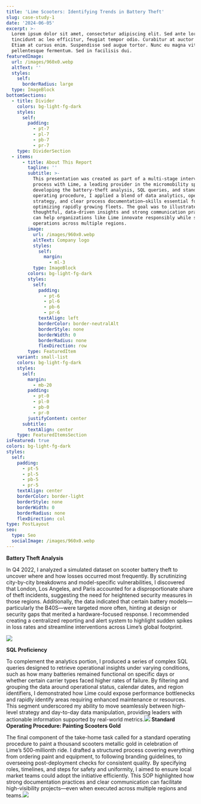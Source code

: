 ```yaml
---
title: 'Lime Scooters: Identifying Trends in Battery Theft'
slug: case-study-1
date: '2024-06-05'
excerpt: >-
  Lorem ipsum dolor sit amet, consectetur adipiscing elit. Sed ante lorem,
  tincidunt ac leo efficitur, feugiat tempor odio. Curabitur at auctor sapien.
  Etiam at cursus enim. Suspendisse sed augue tortor. Nunc eu magna vitae lorem
  pellentesque fermentum. Sed in facilisis dui.
featuredImage:
  url: /images/960x0.webp
  altText: ''
  styles:
    self:
      borderRadius: large
  type: ImageBlock
bottomSections:
  - title: Divider
    colors: bg-light-fg-dark
    styles:
      self:
        padding:
          - pt-7
          - pl-7
          - pb-7
          - pr-7
    type: DividerSection
  - items:
      - title: About This Report
        tagline: ''
        subtitle: >-
          This presentation was created as part of a multi-stage interview
          process with Lime, a leading provider in the micromobility space. In
          developing the battery-theft analysis, SQL queries, and standard
          operating procedure, I applied a blend of data analytics, operational
          strategy, and clear process documentation—skills essential for
          optimizing rapidly growing fleets. The goal was to illustrate how
          thoughtful, data-driven insights and strong communication practices
          can help organizations like Lime innovate responsibly while scaling
          operations across multiple regions.
        image:
          url: /images/960x0.webp
          altText: Company logo
          styles:
            self:
              margin:
                - ml-3
          type: ImageBlock
        colors: bg-light-fg-dark
        styles:
          self:
            padding:
              - pt-6
              - pl-6
              - pb-6
              - pr-6
            textAlign: left
            borderColor: border-neutralAlt
            borderStyle: none
            borderWidth: 0
            borderRadius: none
            flexDirection: row
        type: FeaturedItem
    variant: small-list
    colors: bg-light-fg-dark
    styles:
      self:
        margin:
          - mb-20
        padding:
          - pt-0
          - pl-0
          - pb-0
          - pr-0
        justifyContent: center
      subtitle:
        textAlign: center
    type: FeaturedItemsSection
isFeatured: true
colors: bg-light-fg-dark
styles:
  self:
    padding:
      - pt-5
      - pl-5
      - pb-5
      - pr-5
    textAlign: center
    borderColor: border-light
    borderStyle: none
    borderWidth: 0
    borderRadius: none
    flexDirection: col
type: PostLayout
seo:
  type: Seo
  socialImage: /images/960x0.webp
---
```

**Battery Theft Analysis**

In Q4 2022, I analyzed a simulated dataset on scooter battery theft to uncover where and how losses occurred most frequently. By scrutinizing city-by-city breakdowns and model-specific vulnerabilities, I discovered that London, Los Angeles, and Paris accounted for a disproportionate share of theft incidents, suggesting the need for heightened security measures in those regions. Additionally, the data indicated that certain battery models—particularly the B40S—were targeted more often, hinting at design or security gaps that merited a hardware-focused response. I recommended creating a centralized reporting and alert system to highlight sudden spikes in loss rates and streamline interventions across Lime’s global footprint.

![](/images/Lime%20Battery%20Loss%20Analysis%20\(2\).png)

**SQL Proficiency**

To complement the analytics portion, I produced a series of complex SQL queries designed to retrieve operational insights under varying conditions, such as how many batteries remained functional on specific days or whether certain carrier types faced higher rates of failure. By filtering and grouping the data around operational status, calendar dates, and region identifiers, I demonstrated how Lime could expose performance bottlenecks and rapidly identify areas requiring enhanced maintenance or resources. This segment underscored my ability to move seamlessly between high-level strategy and day-to-day data manipulation, providing leaders with actionable information supported by real-world metrics.![](/images/Lime%20Slide.png)
**Standard Operating Procedure: Painting Scooters Gold**

The final component of the take-home task called for a standard operating procedure to paint a thousand scooters metallic gold in celebration of Lime’s 500-millionth ride. I drafted a structured process covering everything from ordering paint and equipment, to following branding guidelines, to overseeing post-deployment checks for consistent quality. By specifying roles, timelines, and steps for safety and uniformity, I aimed to ensure local market teams could adopt the initiative efficiently. This SOP highlighted how strong documentation practices and clear communication can facilitate high-visibility projects—even when executed across multiple regions and teams.![](/images/Solutions.png)
